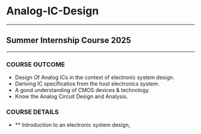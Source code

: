 # Analog-IC-Design
----------------------------------------------------------------------------------

## Summer Internship Course 2025
----------------------------------------------------------------------------------
 ### COURSE OUTCOME
- Design Of Analog ICs in the context of electronic system design.
- Deriving IC specificatios from the host electronics system.
- A good understanding of CMOS devices & technology.
- Know the Analog Circuit Design and Analysis.

 ### COURSE DETAILS
- ** Introduction to an electronic system design,
